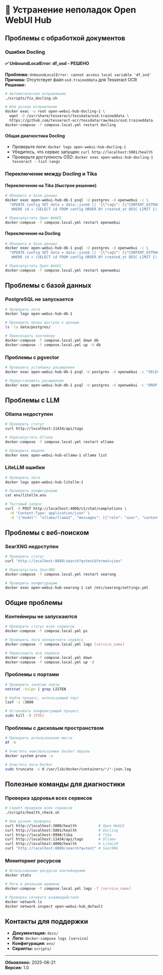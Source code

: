 # 🔧 Устранение неполадок Open WebUI Hub

## Проблемы с обработкой документов

### Ошибки Docling

#### ✅ UnboundLocalError: df_osd - РЕШЕНО
**Проблема:** `UnboundLocalError: cannot access local variable 'df_osd'`  
**Причина:** Отсутствует файл `osd.traineddata` для Tesseract OCR  
**Решение:** 
```bash
# Автоматическое исправление
./scripts/fix_docling.sh

# Или ручное исправление
docker exec -u root open-webui-hub-docling-1 \
  wget -O /usr/share/tesseract/tessdata/osd.traineddata \
  https://github.com/tesseract-ocr/tessdata/raw/main/osd.traineddata
docker-compose -f compose.local.yml restart docling
```

#### Общая диагностика Docling
- Проверьте логи: `docker logs open-webui-hub-docling-1`
- Убедитесь, что сервис запущен: `curl http://localhost:5001/health`
- Проверьте доступность OSD: `docker exec open-webui-hub-docling-1 tesseract --list-langs`

### Переключение между Docling и Tika

#### Переключение на Tika (быстрое решение)
```bash
# Обновить в базе данных
docker exec open-webui-hub-db-1 psql -U postgres -d openwebui -c \
  "UPDATE config SET data = data::jsonb || '{\"rag\": {\"CONTENT_EXTRACTION_ENGINE\": \"tika\"}}' 
   WHERE id = (SELECT id FROM config ORDER BY created_at DESC LIMIT 1);"

# Перезапустить Open WebUI
docker-compose -f compose.local.yml restart openwebui
```

#### Переключение на Docling
```bash
# Обновить в базе данных
docker exec open-webui-hub-db-1 psql -U postgres -d openwebui -c \
  "UPDATE config SET data = data::jsonb || '{\"rag\": {\"CONTENT_EXTRACTION_ENGINE\": \"docling\"}}' 
   WHERE id = (SELECT id FROM config ORDER BY created_at DESC LIMIT 1);"

# Перезапустить Open WebUI
docker-compose -f compose.local.yml restart openwebui
```

## Проблемы с базой данных

### PostgreSQL не запускается
```bash
# Проверить логи
docker logs open-webui-hub-db-1

# Проверить права доступа к данным
ls -la data/postgres/

# Пересоздать контейнер
docker-compose -f compose.local.yml down db
docker-compose -f compose.local.yml up -d db
```

### Проблемы с pgvector
```bash
# Проверить установку расширения
docker exec open-webui-hub-db-1 psql -U postgres -d openwebui -c "SELECT * FROM pg_extension WHERE extname = 'vector';"

# Переустановить расширение
docker exec open-webui-hub-db-1 psql -U postgres -d openwebui -c "DROP EXTENSION IF EXISTS vector; CREATE EXTENSION vector;"
```

## Проблемы с LLM

### Ollama недоступен
```bash
# Проверить статус
curl http://localhost:11434/api/tags

# Перезапустить Ollama
docker-compose -f compose.local.yml restart ollama

# Проверить модели
docker exec open-webui-hub-ollama-1 ollama list
```

### LiteLLM ошибки
```bash
# Проверить логи
docker logs open-webui-hub-litellm-1

# Проверить конфигурацию
cat env/litellm.env

# Тестовый запрос
curl -X POST http://localhost:4000/v1/chat/completions \
  -H "Content-Type: application/json" \
  -d '{"model": "ollama/llama2", "messages": [{"role": "user", "content": "test"}]}'
```

## Проблемы с веб-поиском

### SearXNG недоступен
```bash
# Проверить статус
curl "http://localhost:8888/search?q=test&format=json"

# Перезапустить SearXNG
docker-compose -f compose.local.yml restart searxng

# Проверить конфигурацию
docker exec open-webui-hub-searxng-1 cat /etc/searxng/settings.yml
```

## Общие проблемы

### Контейнеры не запускаются
```bash
# Проверить статус всех сервисов
docker-compose -f compose.local.yml ps

# Проверить логи конкретного сервиса
docker-compose -f compose.local.yml logs [service_name]

# Пересоздать все сервисы
docker-compose -f compose.local.yml down
docker-compose -f compose.local.yml up -d
```

### Проблемы с портами
```bash
# Проверить занятые порты
netstat -tulpn | grep LISTEN

# Найти процесс, использующий порт
lsof -i :3000

# Остановить конфликтующий процесс
sudo kill -9 [PID]
```

### Проблемы с дисковым пространством
```bash
# Проверить использование места
df -h

# Очистить неиспользуемые Docker образы
docker system prune -a

# Очистить логи Docker
sudo truncate -s 0 /var/lib/docker/containers/*/*-json.log
```

## Полезные команды для диагностики

### Проверка здоровья всех сервисов
```bash
# Скрипт проверки всех сервисов
./scripts/health_check.sh

# Или ручная проверка
curl http://localhost:3000/health          # Open WebUI
curl http://localhost:5001/health          # Docling
curl http://localhost:9998/tika            # Tika
curl http://localhost:11434/api/tags       # Ollama
curl http://localhost:4000/health          # LiteLLM
curl "http://localhost:8888/search?q=test" # SearXNG
```

### Мониторинг ресурсов
```bash
# Использование ресурсов контейнерами
docker stats

# Логи в реальном времени
docker-compose -f compose.local.yml logs -f [service_name]

# Проверка сетевого взаимодействия
docker network ls
docker network inspect open-webui-hub_default
```

## Контакты для поддержки

- **Документация:** `docs/`
- **Логи:** `docker-compose logs [service]`
- **Конфигурация:** `env/`
- **Скрипты:** `scripts/`

---
**Обновлено:** 2025-06-21  
**Версия:** 1.0
